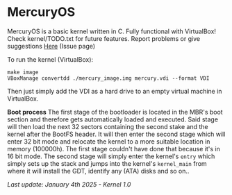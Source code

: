 # MercuryOS

MercuryOS is a basic kernel written in C. Fully functional with VirtualBox!
Check kernel/TODO.txt for future features.
Report problems or give suggestions [Here](https://github.com/rwy420/MercuryOS/issues) (Issue page)

To run the kernel (VirtualBox):

    make image
    VBoxManage convertdd ./mercury_image.img mercury.vdi --format VDI
Then just simply add the VDI as a hard drive to an empty virtual machine in VirtualBox.

**Boot process**
The first stage of the bootloader is located in the MBR's boot section and therefore gets automatically loaded and executed. Said stage will then load the next 32 sectors containing the second stake and the kernel after the BootFS header. It will then enter the second stage which will enter 32 bit mode and relocate the kernel to a more suitable location in memory (100000h). The first stage couldn't have done that because it's in 16 bit mode.
The second stage will simply enter the kernel's `entry` which simply sets up the stack and jumps into the kernel's `kernel_main` from where it will install the GDT, identify any (ATA) disks and so on..

*Last update: January 4th 2025 - Kernel 1.0*
